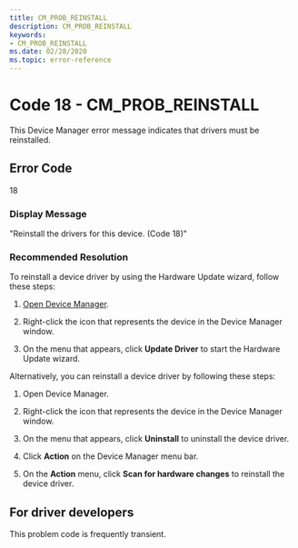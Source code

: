 ```yaml
---
title: CM_PROB_REINSTALL
description: CM_PROB_REINSTALL
keywords:
- CM_PROB_REINSTALL
ms.date: 02/28/2020
ms.topic: error-reference
---
```


# Code 18 - CM_PROB_REINSTALL

This Device Manager error message indicates that drivers must be reinstalled.

## Error Code

18

### Display Message

"Reinstall the drivers for this device. (Code 18)"

### Recommended Resolution

To reinstall a device driver by using the Hardware Update wizard, follow these steps:

1. [Open Device Manager](using-device-manager.md).

2. Right-click the icon that represents the device in the Device Manager window.

3. On the menu that appears, click **Update Driver** to start the Hardware Update wizard.

Alternatively, you can reinstall a device driver by following these steps:

1. Open Device Manager.

2. Right-click the icon that represents the device in the Device Manager window.

3. On the menu that appears, click **Uninstall** to uninstall the device driver.

4. Click **Action** on the Device Manager menu bar.

5. On the **Action** menu, click **Scan for hardware changes** to reinstall the device driver.

## For driver developers

This problem code is frequently transient.
